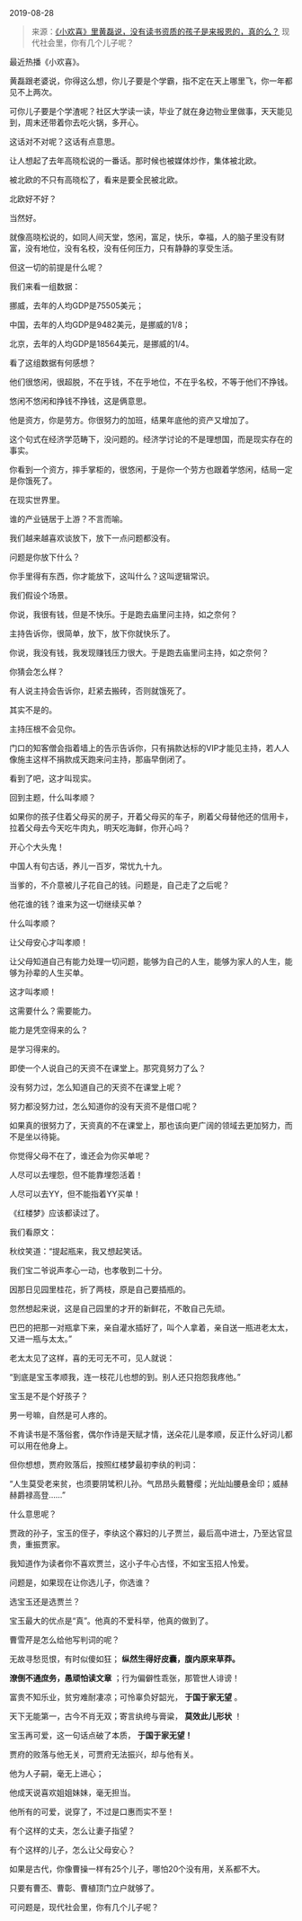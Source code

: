 2019-08-28

> 来源：[《小欢喜》里黄磊说，没有读书资质的孩子是来报恩的，真的么？](http://mp.weixin.qq.com/s?__biz=MzU3NDc5Nzc0NQ==&mid=2247485313&idx=1&sn=2e1b8ed4becfc37414a5b86c11397543&chksm=fd2da55fca5a2c497c8af61bc12715b70299197460b2812b5d4eafaac5f3b1aaa1778e99a643&scene=27#wechat_redirect)
> 现代社会里，你有几个儿子呢？

最近热播《小欢喜》。  

  

黄磊跟老婆说，你得这么想，你儿子要是个学霸，指不定在天上哪里飞，你一年都见不上两次。  

  

可你儿子要是个学渣呢？社区大学读一读，毕业了就在身边物业里做事，天天能见到，周末还带着你去吃火锅，多开心。

  

这话对不对呢？这话有点意思。  

  

让人想起了去年高晓松说的一番话。那时候也被媒体炒作，集体被北欧。  

  

被北欧的不只有高晓松了，看来是要全民被北欧。

  

北欧好不好？

  

当然好。

  

就像高晓松说的，如同人间天堂，悠闲，富足，快乐，幸福，人的脑子里没有财富，没有地位，没有名校，没有任何压力，只有静静的享受生活。

  

但这一切的前提是什么呢？

  

我们来看一组数据：

  

挪威，去年的人均GDP是75505美元；

中国，去年的人均GDP是9482美元，是挪威的1/8；

北京，去年的人均GDP是18564美元，是挪威的1/4。

  

看了这组数据有何感想？

  

他们很悠闲，很超脱，不在乎钱，不在乎地位，不在乎名校，不等于他们不挣钱。

  

悠闲不悠闲和挣钱不挣钱，这是俩意思。

  

他是资方，你是劳方。你很努力的加班，结果年底他的资产又增加了。

  

这个句式在经济学范畴下，没问题的。经济学讨论的不是理想国，而是现实存在的事实。

  

你看到一个资方，摔手掌柜的，很悠闲，于是你一个劳方也跟着学悠闲，结局一定是你饿死了。

  

在现实世界里。

谁的产业链居于上游？不言而喻。

  

我们越来越喜欢谈放下，放下一点问题都没有。  

  

问题是你放下什么？

  

你手里得有东西，你才能放下，这叫什么？这叫逻辑常识。

  

我们假设个场景。

  

你说，我很有钱，但是不快乐。于是跑去庙里问主持，如之奈何？

  

主持告诉你，很简单，放下，放下你就快乐了。

  

你说，我没有钱，我发现赚钱压力很大。于是跑去庙里问主持，如之奈何？

  

你猜会怎么样？

  

有人说主持会告诉你，赶紧去搬砖，否则就饿死了。

  

其实不是的。

  

主持压根不会见你。

  

门口的知客僧会指着墙上的告示告诉你，只有捐款达标的VIP才能见主持，若人人像施主这样不捐款成天跑来问主持，那庙早倒闭了。

  

看到了吧，这才叫现实。

  

回到主题，什么叫孝顺？

  

如果你的孩子住着父母买的房子，开着父母买的车子，刷着父母替他还的信用卡，拉着父母去今天吃牛肉丸，明天吃海鲜，你开心吗？

  

开心个大头鬼！  

  

中国人有句古话，养儿一百岁，常忧九十九。

  

当爹的，不介意被儿子花自己的钱。问题是，自己走了之后呢？

  

他花谁的钱？谁来为这一切继续买单？

  

什么叫孝顺？

  

让父母安心才叫孝顺！

  

让父母知道自己有能力处理一切问题，能够为自己的人生，能够为家人的人生，能够为孙辈的人生买单。

  

这才叫孝顺！

  

这需要什么？需要能力。

  

能力是凭空得来的么？

  

是学习得来的。

  

即使一个人说自己的天资不在课堂上。那究竟努力了么？

  

没有努力过，怎么知道自己的天资不在课堂上呢？

  

努力都没努力过，怎么知道你的没有天资不是借口呢？

  

如果真的很努力了，天资真的不在课堂上，那也该向更广阔的领域去更加努力，而不是坐以待毙。

  

你觉得父母不在了，谁还会为你买单呢？  

  

人尽可以去埋怨，但不能靠埋怨活着！  

人尽可以去YY，但不能指着YY买单！

  

《红楼梦》应该都读过了。

  

我们看原文：

  

秋纹笑道：“提起瓶来，我又想起笑话。

  

我们宝二爷说声孝心一动，也孝敬到二十分。

  

因那日见园里桂花，折了两枝，原是自己要插瓶的。

  

忽然想起来说，这是自己园里的才开的新鲜花，不敢自己先顽。

  

巴巴的把那一对瓶拿下来，亲自灌水插好了，叫个人拿着，亲自送一瓶进老太太，又进一瓶与太太。”

  

老太太见了这样，喜的无可无不可，见人就说：

  

“到底是宝玉孝顺我，连一枝花儿也想的到。别人还只抱怨我疼他。”

  

宝玉是不是个好孩子？

  

男一号嘛，自然是可人疼的。

  

不肯读书是不落俗套，偶尔作诗是天赋才情，送朵花儿是孝顺，反正什么好词儿都可以用在他身上。

  

但你想想，贾府败落后，按照红楼梦最初李纨的判词：

  

“人生莫受老来贫，也须要阴骘积儿孙。气昂昂头戴簪缨；光灿灿腰悬金印；威赫赫爵禄高登……”

  

什么意思呢？

  

贾政的孙子，宝玉的侄子，李纨这个寡妇的儿子贾兰，最后高中进士，乃至达官显贵，重振贾家。

  

我知道作为读者你不喜欢贾兰，这小子牛心古怪，不如宝玉招人怜爱。

  

问题是，如果现在让你选儿子，你选谁？

  

选宝玉还是选贾兰？

  

宝玉最大的优点是“真”。他真的不爱科举，他真的做到了。

  

曹雪芹是怎么给他写判词的呢？

  

无故寻愁觅恨，有时似傻如狂； **纵然生得好皮囊，腹内原来草莽。**

 **潦倒不通庶务，愚顽怕读文章** ；行为偏僻性乖张，那管世人诽谤！

  

富贵不知乐业，贫穷难耐凄凉；可怜辜负好韶光， **于国于家无望** 。

天下无能第一，古今不肖无双；寄言纨绔与膏粱， **莫效此儿形状** ！

  

宝玉再可爱，这一句话点破了本质， **于国于家无望！**

  

贾府的败落与他无关，可贾府无法振兴，却与他有关。

  

他为人子嗣，毫无上进心；

  

他成天说喜欢姐姐妹妹，毫无担当。

  

他所有的可爱，说穿了，不过是口惠而实不至！

  

有个这样的丈夫，怎么让妻子指望？

  

有个这样的儿子，怎么让父母安心？

  

如果是古代，你像曹操一样有25个儿子，哪怕20个没有用，关系都不大。  

  

只要有曹丕、曹彰、曹植顶门立户就够了。

  

可问题是，现代社会里，你有几个儿子呢？

